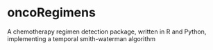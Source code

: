 # oncoRegimens
A chemotherapy regimen detection package, written in R and Python, implementing a temporal smith-waterman algorithm

